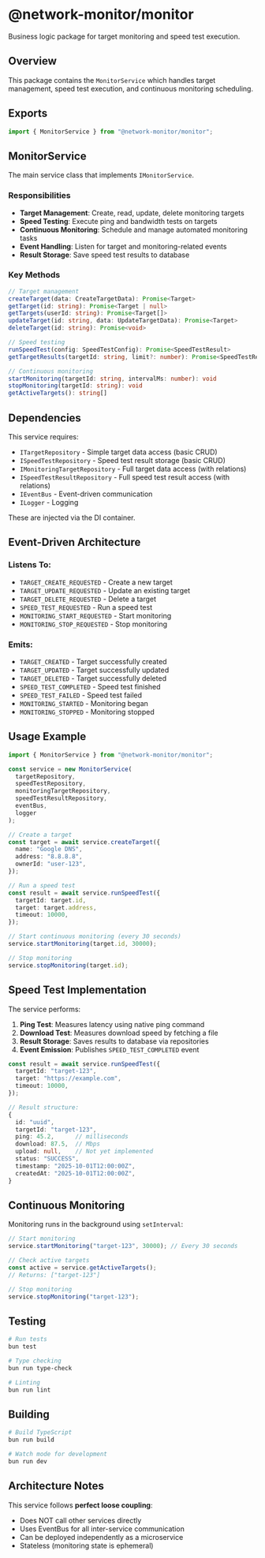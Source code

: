 # @network-monitor/monitor

Business logic package for target monitoring and speed test execution.

## Overview

This package contains the `MonitorService` which handles target management, speed test execution, and continuous monitoring scheduling.

## Exports

```typescript
import { MonitorService } from "@network-monitor/monitor";
```

## MonitorService

The main service class that implements `IMonitorService`.

### Responsibilities

- **Target Management**: Create, read, update, delete monitoring targets
- **Speed Testing**: Execute ping and bandwidth tests on targets
- **Continuous Monitoring**: Schedule and manage automated monitoring tasks
- **Event Handling**: Listen for target and monitoring-related events
- **Result Storage**: Save speed test results to database

### Key Methods

```typescript
// Target management
createTarget(data: CreateTargetData): Promise<Target>
getTarget(id: string): Promise<Target | null>
getTargets(userId: string): Promise<Target[]>
updateTarget(id: string, data: UpdateTargetData): Promise<Target>
deleteTarget(id: string): Promise<void>

// Speed testing
runSpeedTest(config: SpeedTestConfig): Promise<SpeedTestResult>
getTargetResults(targetId: string, limit?: number): Promise<SpeedTestResult[]>

// Continuous monitoring
startMonitoring(targetId: string, intervalMs: number): void
stopMonitoring(targetId: string): void
getActiveTargets(): string[]
```

## Dependencies

This service requires:
- `ITargetRepository` - Simple target data access (basic CRUD)
- `ISpeedTestRepository` - Speed test result storage (basic CRUD)
- `IMonitoringTargetRepository` - Full target data access (with relations)
- `ISpeedTestResultRepository` - Full speed test result access (with relations)
- `IEventBus` - Event-driven communication
- `ILogger` - Logging

These are injected via the DI container.

## Event-Driven Architecture

### Listens To:
- `TARGET_CREATE_REQUESTED` - Create a new target
- `TARGET_UPDATE_REQUESTED` - Update an existing target
- `TARGET_DELETE_REQUESTED` - Delete a target
- `SPEED_TEST_REQUESTED` - Run a speed test
- `MONITORING_START_REQUESTED` - Start monitoring
- `MONITORING_STOP_REQUESTED` - Stop monitoring

### Emits:
- `TARGET_CREATED` - Target successfully created
- `TARGET_UPDATED` - Target successfully updated
- `TARGET_DELETED` - Target successfully deleted
- `SPEED_TEST_COMPLETED` - Speed test finished
- `SPEED_TEST_FAILED` - Speed test failed
- `MONITORING_STARTED` - Monitoring began
- `MONITORING_STOPPED` - Monitoring stopped

## Usage Example

```typescript
import { MonitorService } from "@network-monitor/monitor";

const service = new MonitorService(
  targetRepository,
  speedTestRepository,
  monitoringTargetRepository,
  speedTestResultRepository,
  eventBus,
  logger
);

// Create a target
const target = await service.createTarget({
  name: "Google DNS",
  address: "8.8.8.8",
  ownerId: "user-123",
});

// Run a speed test
const result = await service.runSpeedTest({
  targetId: target.id,
  target: target.address,
  timeout: 10000,
});

// Start continuous monitoring (every 30 seconds)
service.startMonitoring(target.id, 30000);

// Stop monitoring
service.stopMonitoring(target.id);
```

## Speed Test Implementation

The service performs:

1. **Ping Test**: Measures latency using native ping command
2. **Download Test**: Measures download speed by fetching a file
3. **Result Storage**: Saves results to database via repositories
4. **Event Emission**: Publishes `SPEED_TEST_COMPLETED` event

```typescript
const result = await service.runSpeedTest({
  targetId: "target-123",
  target: "https://example.com",
  timeout: 10000,
});

// Result structure:
{
  id: "uuid",
  targetId: "target-123",
  ping: 45.2,      // milliseconds
  download: 87.5,  // Mbps
  upload: null,    // Not yet implemented
  status: "SUCCESS",
  timestamp: "2025-10-01T12:00:00Z",
  createdAt: "2025-10-01T12:00:00Z",
}
```

## Continuous Monitoring

Monitoring runs in the background using `setInterval`:

```typescript
// Start monitoring
service.startMonitoring("target-123", 30000); // Every 30 seconds

// Check active targets
const active = service.getActiveTargets();
// Returns: ["target-123"]

// Stop monitoring
service.stopMonitoring("target-123");
```

## Testing

```bash
# Run tests
bun test

# Type checking
bun run type-check

# Linting
bun run lint
```

## Building

```bash
# Build TypeScript
bun run build

# Watch mode for development
bun run dev
```

## Architecture Notes

This service follows **perfect loose coupling**:
- Does NOT call other services directly
- Uses EventBus for all inter-service communication
- Can be deployed independently as a microservice
- Stateless (monitoring state is ephemeral)

